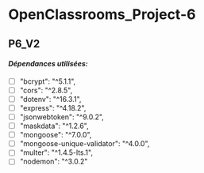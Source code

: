 # **OpenClassrooms_Project-6**
## P6_V2

#### *Dépendances utilisées:*
- [ ] "bcrypt": "^5.1.1",
- [ ] "cors": "^2.8.5",
- [ ] "dotenv": "^16.3.1",
- [ ] "express": "^4.18.2",
- [ ] "jsonwebtoken": "^9.0.2",
- [ ] "maskdata": "^1.2.6",
- [ ] "mongoose": "^7.0.0",
- [ ] "mongoose-unique-validator": "^4.0.0",
- [ ] "multer": "^1.4.5-lts.1",
- [ ] "nodemon": "^3.0.2"